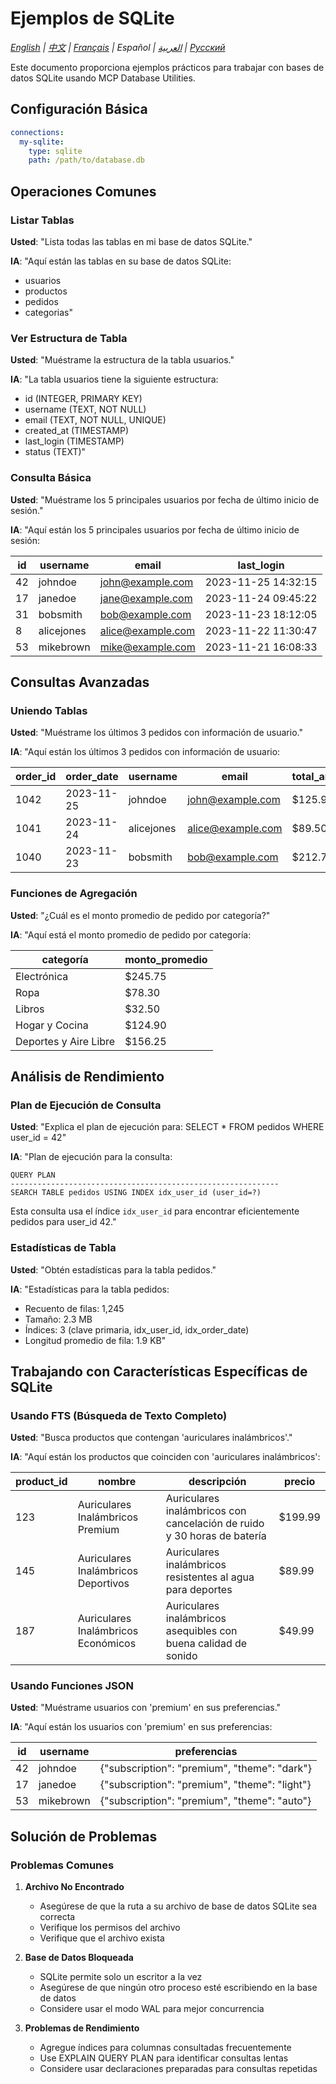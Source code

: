 # Ejemplos de SQLite

*[English](../../en/examples/sqlite-examples.md) | [中文](../../zh/examples/sqlite-examples.md) | [Français](../../fr/examples/sqlite-examples.md) | Español | [العربية](../../ar/examples/README.md) | [Русский](../../ru/examples/README.md)*

Este documento proporciona ejemplos prácticos para trabajar con bases de datos SQLite usando MCP Database Utilities.

## Configuración Básica

```yaml
connections:
  my-sqlite:
    type: sqlite
    path: /path/to/database.db
```

## Operaciones Comunes

### Listar Tablas

**Usted**: "Lista todas las tablas en mi base de datos SQLite."

**IA**: "Aquí están las tablas en su base de datos SQLite:
- usuarios
- productos
- pedidos
- categorias"

### Ver Estructura de Tabla

**Usted**: "Muéstrame la estructura de la tabla usuarios."

**IA**: "La tabla usuarios tiene la siguiente estructura:
- id (INTEGER, PRIMARY KEY)
- username (TEXT, NOT NULL)
- email (TEXT, NOT NULL, UNIQUE)
- created_at (TIMESTAMP)
- last_login (TIMESTAMP)
- status (TEXT)"

### Consulta Básica

**Usted**: "Muéstrame los 5 principales usuarios por fecha de último inicio de sesión."

**IA**: "Aquí están los 5 principales usuarios por fecha de último inicio de sesión:

| id | username | email | last_login |
|----|----------|-------|------------|
| 42 | johndoe | john@example.com | 2023-11-25 14:32:15 |
| 17 | janedoe | jane@example.com | 2023-11-24 09:45:22 |
| 31 | bobsmith | bob@example.com | 2023-11-23 18:12:05 |
| 8 | alicejones | alice@example.com | 2023-11-22 11:30:47 |
| 53 | mikebrown | mike@example.com | 2023-11-21 16:08:33 |"

## Consultas Avanzadas

### Uniendo Tablas

**Usted**: "Muéstrame los últimos 3 pedidos con información de usuario."

**IA**: "Aquí están los últimos 3 pedidos con información de usuario:

| order_id | order_date | username | email | total_amount |
|----------|------------|----------|-------|--------------|
| 1042 | 2023-11-25 | johndoe | john@example.com | $125.99 |
| 1041 | 2023-11-24 | alicejones | alice@example.com | $89.50 |
| 1040 | 2023-11-23 | bobsmith | bob@example.com | $212.75 |"

### Funciones de Agregación

**Usted**: "¿Cuál es el monto promedio de pedido por categoría?"

**IA**: "Aquí está el monto promedio de pedido por categoría:

| categoría | monto_promedio |
|----------|----------------|
| Electrónica | $245.75 |
| Ropa | $78.30 |
| Libros | $32.50 |
| Hogar y Cocina | $124.90 |
| Deportes y Aire Libre | $156.25 |"

## Análisis de Rendimiento

### Plan de Ejecución de Consulta

**Usted**: "Explica el plan de ejecución para: SELECT * FROM pedidos WHERE user_id = 42"

**IA**: "Plan de ejecución para la consulta:
```
QUERY PLAN
------------------------------------------------------------
SEARCH TABLE pedidos USING INDEX idx_user_id (user_id=?)
```

Esta consulta usa el índice `idx_user_id` para encontrar eficientemente pedidos para user_id 42."

### Estadísticas de Tabla

**Usted**: "Obtén estadísticas para la tabla pedidos."

**IA**: "Estadísticas para la tabla pedidos:
- Recuento de filas: 1,245
- Tamaño: 2.3 MB
- Índices: 3 (clave primaria, idx_user_id, idx_order_date)
- Longitud promedio de fila: 1.9 KB"

## Trabajando con Características Específicas de SQLite

### Usando FTS (Búsqueda de Texto Completo)

**Usted**: "Busca productos que contengan 'auriculares inalámbricos'."

**IA**: "Aquí están los productos que coinciden con 'auriculares inalámbricos':

| product_id | nombre | descripción | precio |
|------------|------|-------------|-------|
| 123 | Auriculares Inalámbricos Premium | Auriculares inalámbricos con cancelación de ruido y 30 horas de batería | $199.99 |
| 145 | Auriculares Inalámbricos Deportivos | Auriculares inalámbricos resistentes al agua para deportes | $89.99 |
| 187 | Auriculares Inalámbricos Económicos | Auriculares inalámbricos asequibles con buena calidad de sonido | $49.99 |"

### Usando Funciones JSON

**Usted**: "Muéstrame usuarios con 'premium' en sus preferencias."

**IA**: "Aquí están los usuarios con 'premium' en sus preferencias:

| id | username | preferencias |
|----|----------|-------------|
| 42 | johndoe | {\"subscription\": \"premium\", \"theme\": \"dark\"} |
| 17 | janedoe | {\"subscription\": \"premium\", \"theme\": \"light\"} |
| 53 | mikebrown | {\"subscription\": \"premium\", \"theme\": \"auto\"} |"

## Solución de Problemas

### Problemas Comunes

1. **Archivo No Encontrado**
   - Asegúrese de que la ruta a su archivo de base de datos SQLite sea correcta
   - Verifique los permisos del archivo
   - Verifique que el archivo exista

2. **Base de Datos Bloqueada**
   - SQLite permite solo un escritor a la vez
   - Asegúrese de que ningún otro proceso esté escribiendo en la base de datos
   - Considere usar el modo WAL para mejor concurrencia

3. **Problemas de Rendimiento**
   - Agregue índices para columnas consultadas frecuentemente
   - Use EXPLAIN QUERY PLAN para identificar consultas lentas
   - Considere usar declaraciones preparadas para consultas repetidas
